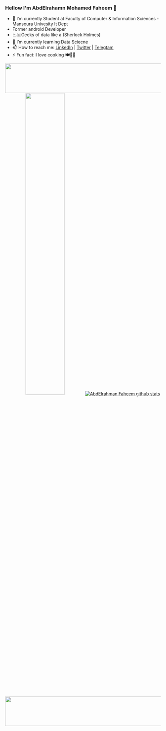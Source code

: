 ### Hellow I'm AbdElrahamn Mohamed Faheem  👋

 
 
 
-  🔭 I’m currently Student  at Faculty of Computer & Information Sciences - Mansoura Univesity It Dept
-  Former android Developer 
-   📉📊Geeks of data like a (Sherlock Holmes)
-  🌱 I’m currently learning Data Sciecne
-  📫 How to reach me: [LinkedIn](https://www.linkedin.com/in/abd-elrahman-faheem-2874121b3/) |  [Twitter](https://twitter.com/Amf_10_2) | [Telegtam](https://t.me/Amf_10_2)
-  ⚡ Fun fact:   I love cooking 🍽👨‍🍳

  <img src="https://github.com/Govindv7555/Govindv7555/blob/main/49e76e0596857673c5c80c85b84394c1.gif" width=1000px height=95px>
 
<div align="center">
 
 
<img width="50%" src="https://github-readme-streak-stats.herokuapp.com/?user=AMF10&hide_border=true&theme=shades-of-purple">
 
 
 <a href="https://github.com/AMF10">
 <img align="center" src="https://github-readme-stats.vercel.app/api?username=AMF10&show_icons=true&theme=shades-of-purple&line_height=27" alt="AbdElrahman Faheem  github stats"/>
</a>
</div>


   <img src="https://github.com/Govindv7555/Govindv7555/blob/main/49e76e0596857673c5c80c85b84394c1.gif" width=1000px height=95px>
